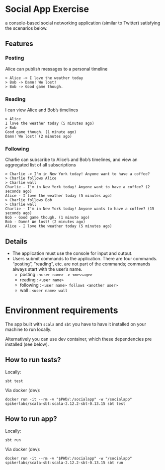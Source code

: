 # Social App Exercise

a console-based social networking application (similar to Twitter) satisfying the scenarios below.

## Features

### Posting

Alice can publish messages to a personal timeline
```
> Alice -> I love the weather today
> Bob -> Damn! We lost!
> Bob -> Good game though.
```
### Reading

I can view  Alice and  Bob’s timelines
```
> Alice
I love the weather today (5 minutes ago)
> Bob
Good game though. (1 minute ago)
Damn! We lost! (2 minutes ago)
```

### Following

Charlie can subscribe to  Alice’s and  Bob’s timelines, and view an aggregated list of all subscriptions
```
> Charlie -> I'm in New York today! Anyone want to have a coffee?
> Charlie follows Alice
> Charlie wall
Charlie - I'm in New York today! Anyone want to have a coffee? (2 seconds ago)
Alice - I love the weather today (5 minutes ago)
> Charlie follows Bob
> Charlie wall
Charlie - I'm in New York today! Anyone wants to have a coffee? (15 seconds ago)
Bob - Good game though. (1 minute ago)
Bob - Damn! We lost! (2 minutes ago)
Alice - I love the weather today (5 minutes ago)
```

## Details
* The application must use the console for input and output.
* Users submit commands to the application. There are four commands. “posting”, “reading”, etc. are not part of the commands; commands always start with the user’s name.
    * posting : `<user name> -> <message>`
    * reading : `<user name>`
    * following : `<user name> follows <another user>`
    * wall : `<user name> wall`
    
# Environment requirements

The app built with `scala` and `sbt` you have to have it installed on your machine to run locally.

Alternatively you can use dev container, which these dependencies pre installed (see below).

## How to run tests?

Locally:
```
sbt test
```

Via docker (dev):
```
docker run -it --rm -v "$PWD/:/socialapp" -w "/socialapp" spikerlabs/scala-sbt:scala-2.12.2-sbt-0.13.15 sbt test
```

## How to run app?

Locally:
```
sbt run
```

Via docker (dev):
```
docker run -it --rm -v "$PWD/:/socialapp" -w "/socialapp" spikerlabs/scala-sbt:scala-2.12.2-sbt-0.13.15 sbt run
```
